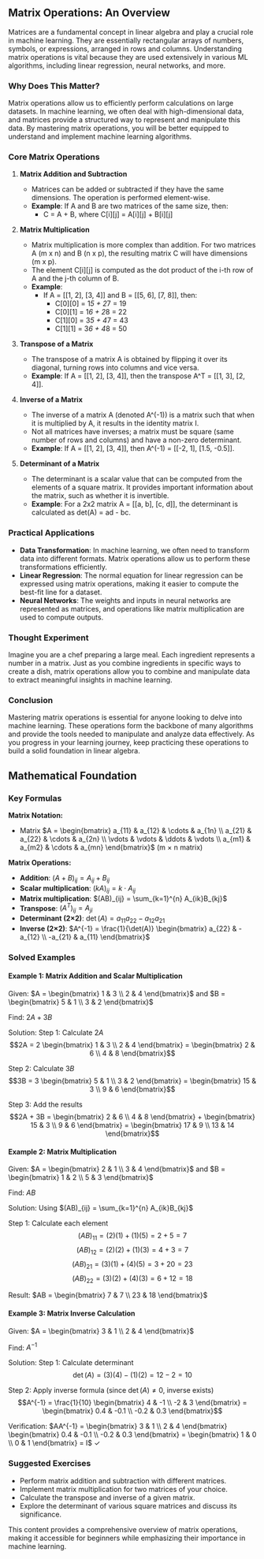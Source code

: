 ## Matrix Operations: An Overview

Matrices are a fundamental concept in linear algebra and play a crucial role in machine learning. They are essentially rectangular arrays of numbers, symbols, or expressions, arranged in rows and columns. Understanding matrix operations is vital because they are used extensively in various ML algorithms, including linear regression, neural networks, and more.

### Why Does This Matter?

Matrix operations allow us to efficiently perform calculations on large datasets. In machine learning, we often deal with high-dimensional data, and matrices provide a structured way to represent and manipulate this data. By mastering matrix operations, you will be better equipped to understand and implement machine learning algorithms.

### Core Matrix Operations

1. **Matrix Addition and Subtraction**
   - Matrices can be added or subtracted if they have the same dimensions. The operation is performed element-wise.
   - **Example**: If A and B are two matrices of the same size, then:
     - C = A + B, where C[i][j] = A[i][j] + B[i][j]

2. **Matrix Multiplication**
   - Matrix multiplication is more complex than addition. For two matrices A (m x n) and B (n x p), the resulting matrix C will have dimensions (m x p).
   - The element C[i][j] is computed as the dot product of the i-th row of A and the j-th column of B.
   - **Example**:
     - If A = [[1, 2], [3, 4]] and B = [[5, 6], [7, 8]], then:
       - C[0][0] = 1*5 + 2*7 = 19
       - C[0][1] = 1*6 + 2*8 = 22
       - C[1][0] = 3*5 + 4*7 = 43
       - C[1][1] = 3*6 + 4*8 = 50

3. **Transpose of a Matrix**
   - The transpose of a matrix A is obtained by flipping it over its diagonal, turning rows into columns and vice versa.
   - **Example**: If A = [[1, 2], [3, 4]], then the transpose A^T = [[1, 3], [2, 4]].

4. **Inverse of a Matrix**
   - The inverse of a matrix A (denoted A^(-1)) is a matrix such that when it is multiplied by A, it results in the identity matrix I.
   - Not all matrices have inverses; a matrix must be square (same number of rows and columns) and have a non-zero determinant.
   - **Example**: If A = [[1, 2], [3, 4]], then A^(-1) = [[-2, 1], [1.5, -0.5]].

5. **Determinant of a Matrix**
   - The determinant is a scalar value that can be computed from the elements of a square matrix. It provides important information about the matrix, such as whether it is invertible.
   - **Example**: For a 2x2 matrix A = [[a, b], [c, d]], the determinant is calculated as det(A) = ad - bc.

### Practical Applications

- **Data Transformation**: In machine learning, we often need to transform data into different formats. Matrix operations allow us to perform these transformations efficiently.
- **Linear Regression**: The normal equation for linear regression can be expressed using matrix operations, making it easier to compute the best-fit line for a dataset.
- **Neural Networks**: The weights and inputs in neural networks are represented as matrices, and operations like matrix multiplication are used to compute outputs.

### Thought Experiment

Imagine you are a chef preparing a large meal. Each ingredient represents a number in a matrix. Just as you combine ingredients in specific ways to create a dish, matrix operations allow you to combine and manipulate data to extract meaningful insights in machine learning.

### Conclusion

Mastering matrix operations is essential for anyone looking to delve into machine learning. These operations form the backbone of many algorithms and provide the tools needed to manipulate and analyze data effectively. As you progress in your learning journey, keep practicing these operations to build a solid foundation in linear algebra.

## Mathematical Foundation

### Key Formulas

**Matrix Notation:**

- Matrix $A = \begin{bmatrix} a_{11} & a_{12} & \cdots & a_{1n} \\ a_{21} & a_{22} & \cdots & a_{2n} \\ \vdots & \vdots & \ddots & \vdots \\ a_{m1} & a_{m2} & \cdots & a_{mn} \end{bmatrix}$ (m × n matrix)

**Matrix Operations:**

- **Addition**: $(A + B)_{ij} = A_{ij} + B_{ij}$
- **Scalar multiplication**: $(kA)_{ij} = k \cdot A_{ij}$
- **Matrix multiplication**: $(AB)_{ij} = \sum_{k=1}^{n} A_{ik}B_{kj}$
- **Transpose**: $(A^T)_{ij} = A_{ji}$
- **Determinant (2×2)**: $\det(A) = a_{11}a_{22} - a_{12}a_{21}$
- **Inverse (2×2)**: $A^{-1} = \frac{1}{\det(A)} \begin{bmatrix} a_{22} & -a_{12} \\ -a_{21} & a_{11} \end{bmatrix}$

### Solved Examples

#### Example 1: Matrix Addition and Scalar Multiplication

Given: $A = \begin{bmatrix} 1 & 3 \\ 2 & 4 \end{bmatrix}$ and $B = \begin{bmatrix} 5 & 1 \\ 3 & 2 \end{bmatrix}$

Find: $2A + 3B$

Solution:
Step 1: Calculate $2A$
$$2A = 2 \begin{bmatrix} 1 & 3 \\ 2 & 4 \end{bmatrix} = \begin{bmatrix} 2 & 6 \\ 4 & 8 \end{bmatrix}$$

Step 2: Calculate $3B$
$$3B = 3 \begin{bmatrix} 5 & 1 \\ 3 & 2 \end{bmatrix} = \begin{bmatrix} 15 & 3 \\ 9 & 6 \end{bmatrix}$$

Step 3: Add the results
$$2A + 3B = \begin{bmatrix} 2 & 6 \\ 4 & 8 \end{bmatrix} + \begin{bmatrix} 15 & 3 \\ 9 & 6 \end{bmatrix} = \begin{bmatrix} 17 & 9 \\ 13 & 14 \end{bmatrix}$$

#### Example 2: Matrix Multiplication

Given: $A = \begin{bmatrix} 2 & 1 \\ 3 & 4 \end{bmatrix}$ and $B = \begin{bmatrix} 1 & 2 \\ 5 & 3 \end{bmatrix}$

Find: $AB$

Solution:
Using $(AB)_{ij} = \sum_{k=1}^{n} A_{ik}B_{kj}$

Step 1: Calculate each element
$$(AB)_{11} = (2)(1) + (1)(5) = 2 + 5 = 7$$
$$(AB)_{12} = (2)(2) + (1)(3) = 4 + 3 = 7$$
$$(AB)_{21} = (3)(1) + (4)(5) = 3 + 20 = 23$$
$$(AB)_{22} = (3)(2) + (4)(3) = 6 + 12 = 18$$

Result: $AB = \begin{bmatrix} 7 & 7 \\ 23 & 18 \end{bmatrix}$

#### Example 3: Matrix Inverse Calculation

Given: $A = \begin{bmatrix} 3 & 1 \\ 2 & 4 \end{bmatrix}$

Find: $A^{-1}$

Solution:
Step 1: Calculate determinant
$$\det(A) = (3)(4) - (1)(2) = 12 - 2 = 10$$

Step 2: Apply inverse formula (since $\det(A) \neq 0$, inverse exists)
$$A^{-1} = \frac{1}{10} \begin{bmatrix} 4 & -1 \\ -2 & 3 \end{bmatrix} = \begin{bmatrix} 0.4 & -0.1 \\ -0.2 & 0.3 \end{bmatrix}$$

Verification: $AA^{-1} = \begin{bmatrix} 3 & 1 \\ 2 & 4 \end{bmatrix} \begin{bmatrix} 0.4 & -0.1 \\ -0.2 & 0.3 \end{bmatrix} = \begin{bmatrix} 1 & 0 \\ 0 & 1 \end{bmatrix} = I$ ✓

### Suggested Exercises

- Perform matrix addition and subtraction with different matrices.
- Implement matrix multiplication for two matrices of your choice.
- Calculate the transpose and inverse of a given matrix.
- Explore the determinant of various square matrices and discuss its significance.

This content provides a comprehensive overview of matrix operations, making it accessible for beginners while emphasizing their importance in machine learning.